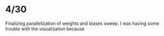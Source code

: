 # 4/30
Finalizing parallelization of weights and biases sweep. I was having some trouble with the visualization because 
